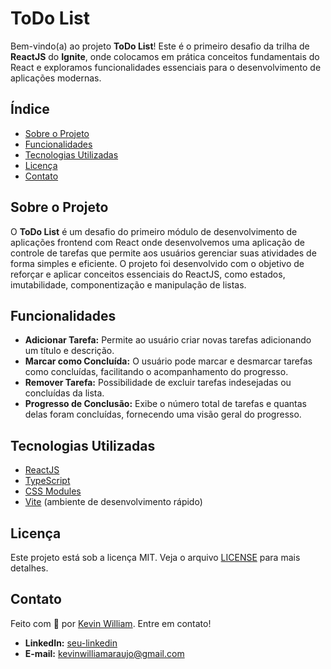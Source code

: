 # ToDo List

Bem-vindo(a) ao projeto **ToDo List**! Este é o primeiro desafio da trilha de **ReactJS** do **Ignite**, onde colocamos em prática conceitos fundamentais do React e exploramos funcionalidades essenciais para o desenvolvimento de aplicações modernas.

## Índice

- [Sobre o Projeto](#sobre-o-projeto)
- [Funcionalidades](#funcionalidades)
- [Tecnologias Utilizadas](#tecnologias-utilizadas)
- [Licença](#licença)
- [Contato](#contato)

## Sobre o Projeto

O **ToDo List** é um desafio do primeiro módulo de desenvolvimento de aplicações frontend com React  onde desenvolvemos uma aplicação de controle de tarefas que permite aos usuários gerenciar suas atividades de forma simples e eficiente. O projeto foi desenvolvido com o objetivo de reforçar e aplicar conceitos essenciais do ReactJS, como estados, imutabilidade, componentização e manipulação de listas.

## Funcionalidades

- **Adicionar Tarefa:** Permite ao usuário criar novas tarefas adicionando um título e descrição.
- **Marcar como Concluída:** O usuário pode marcar e desmarcar tarefas como concluídas, facilitando o acompanhamento do progresso.
- **Remover Tarefa:** Possibilidade de excluir tarefas indesejadas ou concluídas da lista.
- **Progresso de Conclusão:** Exibe o número total de tarefas e quantas delas foram concluídas, fornecendo uma visão geral do progresso.

## Tecnologias Utilizadas

- [ReactJS](https://reactjs.org/)
- [TypeScript](https://www.typescriptlang.org/docs/handbook/typescript-from-scratch.html)
- [CSS Modules](https://github.com/css-modules/css-modules)
- [Vite](https://vitejs.dev/) (ambiente de desenvolvimento rápido)

## Licença

Este projeto está sob a licença MIT. Veja o arquivo [LICENSE](LICENSE) para mais detalhes.

## Contato

Feito com 💜 por [Kevin William](https://github.com/kevin7um). Entre em contato!

- **LinkedIn:** [seu-linkedin](www.linkedin.com/in/kevinwilliamag)
- **E-mail:** kevinwilliamaraujo@gmail.com
